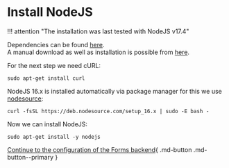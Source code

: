 # Install NodeJS

!!! attention "The installation was last tested with NodeJS v17.4"

Dependencies can be found [here](https://nodejs.org/en/docs/meta/topics/dependencies/).<br>
A manual download as well as installation is possible from [here](https://nodejs.org/en/download/).

For the next step we need cURL:

    sudo apt-get install curl

NodeJS 16.x is installed automatically via package manager for this we use [nodesource](https://github.com/nodesource/distributions/blob/master/README.md):

    curl -fsSL https://deb.nodesource.com/setup_16.x | sudo -E bash -

Now we can install NodeJS:

    sudo apt-get install -y nodejs

[Continue to the configuration of the Forms backend](./configure-forms-backend.md){ .md-button .md-button--primary }
